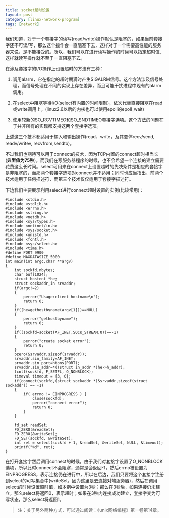 ```yaml
---
title: socket超时设置
layout: post
category: [linux-network-program]
tags: [network]
--- 
```


我们知道，对于一个套接字的读写(read/write)操作默认是阻塞的，如果当前套接字还不可读/写，那么这个操作会一直阻塞下去，这样对于一个需要高性能的服务器来说，是不能接受的。所以，我们可以在进行读写操作的时候可以指定超时值,这样就读写操作就不至于一直阻塞下去。

在涉及套接字的I/O操作上设置超时的方法有三种：

1. 调用alarm，它在指定的超时期满时产生SIGALRM信号。这个方法涉及信号处理，而信号处理在不同的实现上存在差异，而且可能干扰进程中现有的alarm调用。

2. 在select中阻塞等待I/O(select有内置的时间限制)，依次代替直接阻塞在read或write调用上。(linux2.6以后的内核也可以使用epoll的epoll_wait)

3. 使用较新的SO_RCVTIMEO和SO_SNDTIMEO套接字选项。这个方法的问题在于并非所有的实现都支持这两个套接字选项。

上述这三个技术都适用于输入和输出操作(read、write，及其变体recv/send, readv/writev, recvfrom,sendto)。  

不过我们也期待可以用于connect的技术，因为TCP内置的connect超时相当长(**典型值为75秒**)，而我们在写服务器程序的时候，也不会希望一个连接的建立需要花费这么长时间。select可用来在connect上设置超时的先决条件是相应的套接字是非阻塞的，而那两个套接字选项对connect并不适用；同时也应当指出，前两个技术适用于任何描述符，而第三个技术仅仅适用于套接字描述符。

下边我们主要展示利用select进行connect超时设置的实例(比较常用)：  

	#include <stdio.h>
	#include <stdlib.h>
	#include <errno.h>
	#include <string.h>
	#include <netdb.h>
	#include <sys/types.h>
	#include <netinet/in.h>
	#include <sys/socket.h>
	#include <unistd.h>
	#include <fcntl.h>
	#include <sys/select.h>
	#include <time.h>
	#define PORT 9900
	#define MAXDATASIZE 5000
	int main(int argc,char **argv)
	{
	    int sockfd,nbytes;
	    char buf[1024];
	    struct hostent *he;
	    struct sockaddr_in srvaddr;
	    if(argc!=2)
	    {
	        perror("Usage:client hostname\n");
	        return 0;
	    }
	    if((he=gethostbyname(argv[1]))==NULL)
	    {
	        perror("gethostbyname");
	        return 0;
	    }
	    if((sockfd=socket(AF_INET,SOCK_STREAM,0))==-1)
	    {
	        perror("create socket error");
	        return 0;
	    }
	    bzero(&srvaddr,sizeof(srvaddr));
	    srvaddr.sin_family=AF_INET;
	    srvaddr.sin_port=htons(PORT);
	    srvaddr.sin_addr=*((struct in_addr *)he->h_addr);
	    fcntl(sockfd, F_SETFL, O_NONBLOCK);
	    timeval timeout = {3, 0};
	    if(connect(sockfd,(struct sockaddr *)&srvaddr,sizeof(struct sockaddr)) == -1)
	    {
	        if( errno != EINPROGRESS ) {
	            close(sockfd);
	            perror("connect error");
	            return 0;
	        }
	    }
	 
	    fd_set readSet;
	    FD_ZERO(&readSet);
	    FD_ZERO(&writeSet);
	    FD_SET(sockfd, &writeSet);
	    int ret = select(sockfd + 1, &readSet, &writeSet, NULL, &timeout);
	    printf("%d", ret);    
	}     

在打开套接字然后调用connect的时候，由于我们对套接字设置了O_NONBLOCK选项，所以此时connect不会阻塞，通常是会返回-1，然后errno被设置为EINPROGRESS，表示连接仍在进行中，所以在后边，我们只要将这个套接字注册到select的可写集合中(writeSet，因为这里是去连接对端服务器)，然后在调用select的时候设置超时值，如本例中设置为3秒；那么在3秒后，如果连接仍未建立，那么select将返回0，表示超时；如果在3秒内连接成功建立，套接字变为可写状态，那么select将返回1。  

> 注：关于另外两种方式，可以通过阅读：《unix网络编程》第一卷第14章。
